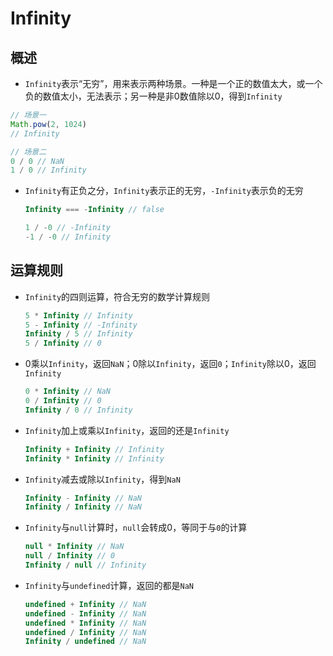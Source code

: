 # Infinity

## 概述

  - `Infinity`表示“无穷”，用来表示两种场景。一种是一个正的数值太大，或一个负的数值太小，无法表示；另一种是非0数值除以0，得到`Infinity`

```javascript
// 场景一
Math.pow(2, 1024)
// Infinity

// 场景二
0 / 0 // NaN
1 / 0 // Infinity
```

  - `Infinity`有正负之分，`Infinity`表示正的无穷，`-Infinity`表示负的无穷

    ```javascript
    Infinity === -Infinity // false

    1 / -0 // -Infinity
    -1 / -0 // Infinity
    ```

## 运算规则

  - `Infinity`的四则运算，符合无穷的数学计算规则

    ```javascript
    5 * Infinity // Infinity
    5 - Infinity // -Infinity
    Infinity / 5 // Infinity
    5 / Infinity // 0
    ```

  - 0乘以`Infinity`，返回`NaN`；0除以`Infinity`，返回`0`；`Infinity`除以0，返回`Infinity`

    ```javascript
    0 * Infinity // NaN
    0 / Infinity // 0
    Infinity / 0 // Infinity
    ```

  - `Infinity`加上或乘以`Infinity`，返回的还是`Infinity`

    ```javascript
    Infinity + Infinity // Infinity
    Infinity * Infinity // Infinity
    ```

  - `Infinity`减去或除以`Infinity`，得到`NaN`

    ```javascript
    Infinity - Infinity // NaN
    Infinity / Infinity // NaN
    ```

  - `Infinity`与`null`计算时，`null`会转成0，等同于与`0`的计算

    ```javascript
    null * Infinity // NaN
    null / Infinity // 0
    Infinity / null // Infinity
    ```

  - `Infinity`与`undefined`计算，返回的都是`NaN`

    ```javascript
    undefined + Infinity // NaN
    undefined - Infinity // NaN
    undefined * Infinity // NaN
    undefined / Infinity // NaN
    Infinity / undefined // NaN
    ```
